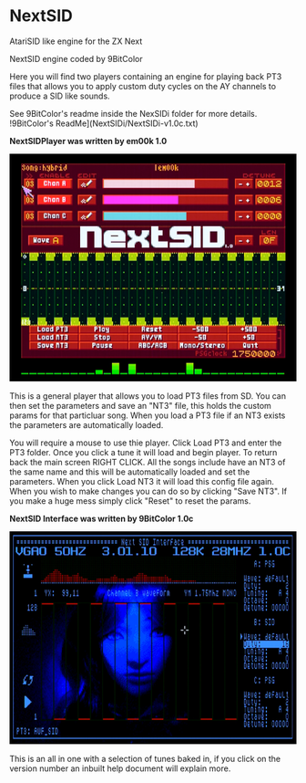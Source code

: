 # NextSID
 AtariSID like engine for the ZX Next

 NextSID engine coded by 9BitColor

 Here you will find two players containing an engine for playing back PT3 files that allows you to apply custom duty cycles on the AY channels to produce a SID like sounds.

 See 9BitColor's readme inside the NexSIDi folder for more details. !9BitColor's ReadMe](NextSIDi/NextSIDi-v1.0c.txt)

 **NextSIDPlayer was written by em00k 1.0**

![NextSIDPlayer](NextSIDplayer.png)

 This is a general player that allows you to load PT3 files from SD. You can then set the parameters and save an "NT3" file, this holds the custom params for that particluar song. When you load a PT3 file if an NT3 exists the parameters are automatically loaded. 
 
 You will require a mouse to use thie player. Click Load PT3 and enter the PT3 folder. Once you click a tune it will load and begin player. To return back the main screen RIGHT CLICK. 
 All the songs include have an NT3 of the same name and this will be automatically loaded and set the parameters. When you click Load NT3 it will load this config file again. When you wish to make changes you can do so by clicking "Save NT3". If you make a huge mess simply click "Reset" to reset the params. 

**NextSID Interface was written by 9BitColor 1.0c**
 
![NextSID Interface](NextSIDi.png)

 This is an all in one with a selection of tunes baked in, if you click on the version number an inbuilt help document will explain more. 

